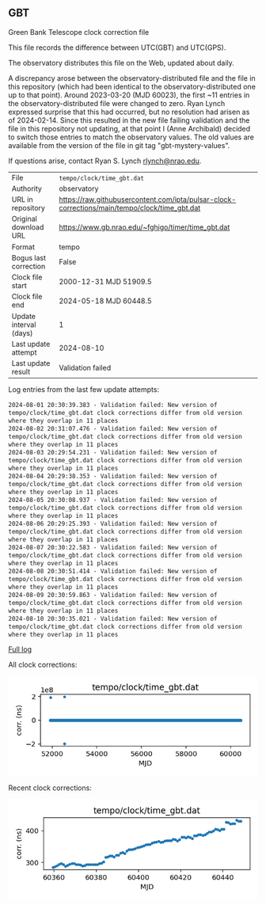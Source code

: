 
## GBT

Green Bank Telescope clock correction file

This file records the difference between UTC(GBT) and UTC(GPS).

The observatory distributes this file on the Web, updated about daily.

A discrepancy arose between the observatory-distributed file and the
file in this repository (which had been identical to the 
observatory-distributed one up to that point). Around 
2023-03-20 (MJD 60023), the first ~11 entries in the 
observatory-distributed file were changed to zero.
Ryan Lynch expressed surprise that this had occurred, but no
resolution had arisen as of 2024-02-14. Since this resulted in
the new file failing validation and the file in this repository
not updating, at that point I (Anne Archibald) decided to
switch those entries to match the observatory values. The old values
are available from the version of the file in git tag 
"gbt-mystery-values".

If questions arise, contact Ryan S. Lynch <rlynch@nrao.edu>.

|     |     |
|:--- |:--- |
| File | `tempo/clock/time_gbt.dat` |
| Authority | observatory |
| URL in repository | <https://raw.githubusercontent.com/ipta/pulsar-clock-corrections/main/tempo/clock/time_gbt.dat> |
| Original download URL | <https://www.gb.nrao.edu/~fghigo/timer/time_gbt.dat> |
| Format | tempo |
| Bogus last correction | False |
| Clock file start | 2000-12-31 MJD 51909.5 |
| Clock file end | 2024-05-18 MJD 60448.5 |
| Update interval (days) | 1 |
| Last update attempt | 2024-08-10 |
| Last update result | Validation failed |

Log entries from the last few update attempts:
```
2024-08-01 20:30:39.383 - Validation failed: New version of tempo/clock/time_gbt.dat clock corrections differ from old version where they overlap in 11 places
2024-08-02 20:31:07.476 - Validation failed: New version of tempo/clock/time_gbt.dat clock corrections differ from old version where they overlap in 11 places
2024-08-03 20:29:54.231 - Validation failed: New version of tempo/clock/time_gbt.dat clock corrections differ from old version where they overlap in 11 places
2024-08-04 20:29:38.353 - Validation failed: New version of tempo/clock/time_gbt.dat clock corrections differ from old version where they overlap in 11 places
2024-08-05 20:30:08.937 - Validation failed: New version of tempo/clock/time_gbt.dat clock corrections differ from old version where they overlap in 11 places
2024-08-06 20:29:25.393 - Validation failed: New version of tempo/clock/time_gbt.dat clock corrections differ from old version where they overlap in 11 places
2024-08-07 20:30:22.583 - Validation failed: New version of tempo/clock/time_gbt.dat clock corrections differ from old version where they overlap in 11 places
2024-08-08 20:30:51.414 - Validation failed: New version of tempo/clock/time_gbt.dat clock corrections differ from old version where they overlap in 11 places
2024-08-09 20:30:59.863 - Validation failed: New version of tempo/clock/time_gbt.dat clock corrections differ from old version where they overlap in 11 places
2024-08-10 20:30:35.021 - Validation failed: New version of tempo/clock/time_gbt.dat clock corrections differ from old version where they overlap in 11 places
```
[Full log](https://raw.githubusercontent.com/ipta/pulsar-clock-corrections/main/log/tempo/clock/time_gbt.dat.log)


All clock corrections:

![plot of all clock corrections](time_gbt.dat.png "All corrections")

Recent clock corrections:

![plot of recent clock corrections](time_gbt.dat.short.png "Recent corrections")

